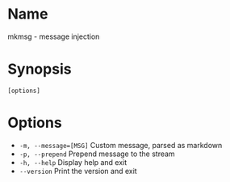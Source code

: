 # Name

mkmsg - message injection

# Synopsis

```
[options]
```

# Options

* `-m, --message=[MSG]` Custom message, parsed as markdown
* `-p, --prepend` Prepend message to the stream
* `-h, --help` Display help and exit
* `--version` Print the version and exit

<? @include {=include} mkmsg-example.md ?>
